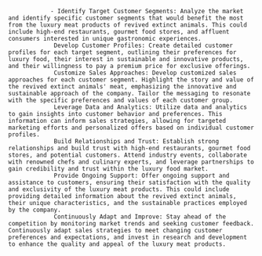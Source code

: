 				- Identify Target Customer Segments: Analyze the market and identify specific customer segments that would benefit the most from the luxury meat products of revived extinct animals. This could include high-end restaurants, gourmet food stores, and affluent consumers interested in unique gastronomic experiences.
				 Develop Customer Profiles: Create detailed customer profiles for each target segment, outlining their preferences for luxury food, their interest in sustainable and innovative products, and their willingness to pay a premium price for exclusive offerings.
				 Customize Sales Approaches: Develop customized sales approaches for each customer segment. Highlight the story and value of the revived extinct animals' meat, emphasizing the innovative and sustainable approach of the company. Tailor the messaging to resonate with the specific preferences and values of each customer group.
				 Leverage Data and Analytics: Utilize data and analytics to gain insights into customer behavior and preferences. This information can inform sales strategies, allowing for targeted marketing efforts and personalized offers based on individual customer profiles.
				 Build Relationships and Trust: Establish strong relationships and build trust with high-end restaurants, gourmet food stores, and potential customers. Attend industry events, collaborate with renowned chefs and culinary experts, and leverage partnerships to gain credibility and trust within the luxury food market.
				 Provide Ongoing Support: Offer ongoing support and assistance to customers, ensuring their satisfaction with the quality and exclusivity of the luxury meat products. This could include providing detailed information about the revived extinct animals, their unique characteristics, and the sustainable practices employed by the company.
				 Continuously Adapt and Improve: Stay ahead of the competition by monitoring market trends and seeking customer feedback. Continuously adapt sales strategies to meet changing customer preferences and expectations, and invest in research and development to enhance the quality and appeal of the luxury meat products.


